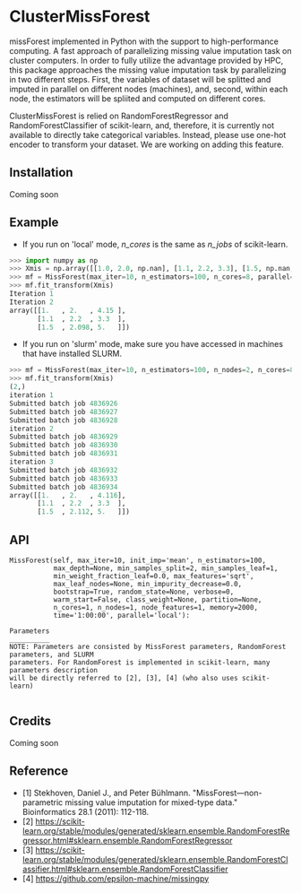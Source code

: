 # ClusterMissForest

missForest implemented in Python with the support to high-performance computing. 
A fast approach of parallelizing missing value imputation task on cluster
computers. In order to fully utilize the advantage provided by HPC, this package approaches the missing value
imputation task by parallelizing in two different steps. First, the variables of dataset will be splitted and 
imputed in parallel on different nodes (machines), and, second, within each node, the estimators will be spliited 
and computed on different cores.

ClusterMissForest is relied on RandomForestRegressor and RandomForestClassifier of scikit-learn, and, therefore, 
it is currently not available to directly take categorical variables. Instead, please use one-hot encoder to 
transform your dataset. We are working on adding this feature.

## Installation

Coming soon

## Example
- If you run on 'local' mode, _n_cores_ is the same as _n_jobs_ of scikit-learn. 
```python
>>> import numpy as np
>>> Xmis = np.array([[1.0, 2.0, np.nan], [1.1, 2.2, 3.3], [1.5, np.nan, 5.0]])
>>> mf = MissForest(max_iter=10, n_estimators=100, n_cores=8, parallel='local')
>>> mf.fit_transform(Xmis)
Iteration 1
Iteration 2
array([[1.   , 2.   , 4.15 ],
       [1.1  , 2.2  , 3.3  ],
       [1.5  , 2.098, 5.   ]])
```
- If you run on 'slurm' mode, make sure you have accessed in machines that have installed SLURM.
```python
>>> mf = MissForest(max_iter=10, n_estimators=100, n_nodes=2, n_cores=8, parallel='slurm')
>>> mf.fit_transform(Xmis)
(2,)
iteration 1
Submitted batch job 4836926
Submitted batch job 4836927
Submitted batch job 4836928
iteration 2
Submitted batch job 4836929
Submitted batch job 4836930
Submitted batch job 4836931
iteration 3
Submitted batch job 4836932
Submitted batch job 4836933
Submitted batch job 4836934
array([[1.   , 2.   , 4.116],
       [1.1  , 2.2  , 3.3  ],
       [1.5  , 2.112, 5.   ]])
```

## API
```
MissForest(self, max_iter=10, init_imp='mean', n_estimators=100, 
           max_depth=None, min_samples_split=2, min_samples_leaf=1, 
           min_weight_fraction_leaf=0.0, max_features='sqrt', 
           max_leaf_nodes=None, min_impurity_decrease=0.0, 
           bootstrap=True, random_state=None, verbose=0, 
           warm_start=False, class_weight=None, partition=None, 
           n_cores=1, n_nodes=1, node_features=1, memory=2000, 
           time='1:00:00', parallel='local'):

Parameters
__________
NOTE: Parameters are consisted by MissForest parameters, RandomForest parameters, and SLURM
parameters. For RandomForest is implemented in scikit-learn, many parameters description 
will be directly referred to [2], [3], [4] (who also uses scikit-learn)


```
<!-- ## Contributing -->

## Credits

Coming soon

## Reference

- [1] Stekhoven, Daniel J., and Peter Bühlmann. "MissForest—non-parametric missing value imputation for mixed-type data." Bioinformatics 28.1 (2011): 112-118.
- [2] https://scikit-learn.org/stable/modules/generated/sklearn.ensemble.RandomForestRegressor.html#sklearn.ensemble.RandomForestRegressor
- [3] https://scikit-learn.org/stable/modules/generated/sklearn.ensemble.RandomForestClassifier.html#sklearn.ensemble.RandomForestClassifier
- [4] https://github.com/epsilon-machine/missingpy
